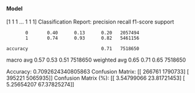 #### Model
[1 1 1 ... 1 1 1]
Classification Report:
              precision    recall  f1-score   support

           0       0.40      0.13      0.20   2057494
           1       0.74      0.93      0.82   5461156

    accuracy                           0.71   7518650
   macro avg       0.57      0.53      0.51   7518650
weighted avg       0.65      0.71      0.65   7518650

Accuracy: 0.7092624340805863
Confusion Matrix:
[[ 266761 1790733]
 [ 395221 5065935]]
Confusion Matrix (%):
[[ 3.54799066 23.81721453]
 [ 5.25654207 67.37825274]]
